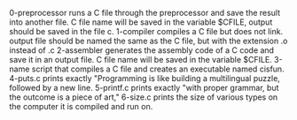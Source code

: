 0-preprocessor runs a C file through the preprocessor and save the result into another file.  C file name will be saved in the variable $CFILE, output should be saved in the file c.
1-compiler compiles a C file but does not link. output file should be named the same as the C file, but with the extension .o instead of .c
2-assembler generates the assembly code of a C code and save it in an output file. C file name will be saved in the variable $CFILE.
3-name script that compiles a C file and creates an executable named cisfun.
4-puts.c prints exactly "Programming is like building a multilingual puzzle, followed by a new line.
5-printf.c  prints exactly "with proper grammar, but the outcome is a piece of art,"
6-size.c prints the size of various types on the computer it is compiled and run on.
